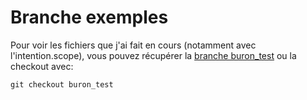 # Branche exemples

Pour voir les fichiers que j'ai fait en cours (notamment avec l'intention.scope), vous pouvez récupérer la [branche buron_test](https://gitlab.data-ensta.fr/buron/2020-2021-ia310-cours-4/-/tree/buron_test) ou la checkout avec:
```
git checkout buron_test
```